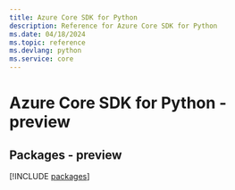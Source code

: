 ```yaml
---
title: Azure Core SDK for Python
description: Reference for Azure Core SDK for Python
ms.date: 04/18/2024
ms.topic: reference
ms.devlang: python
ms.service: core
---
```

# Azure Core SDK for Python - preview
## Packages - preview
[!INCLUDE [packages](core-index.md)]